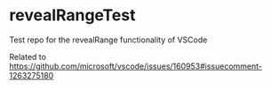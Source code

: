 # revealRangeTest
Test repo for the revealRange functionality of VSCode

Related to https://github.com/microsoft/vscode/issues/160953#issuecomment-1263275180

